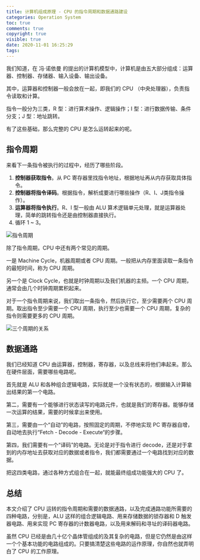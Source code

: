 ```yaml
---
title: 计算机组成原理 - CPU 的指令周期和数据通路建设
categories: Operation System
toc: true
comments: true
copyright: true
visible: true
date: 2020-11-01 16:25:29
tags:
---
```


我们知道，在 冯·诺依曼 的提出的计算机模型中，计算机是由五大部分组成：运算器、控制器、存储器、输入设备、输出设备。

其中，运算器和控制器一般会放在一起，即我们的 CPU （中央处理器），负责指令读取和计算。

指令一般分为三类，R 型：进行算术操作、逻辑操作；I 型：进行数据传输、条件分支；J 型：地址跳转。

有了这些基础，那么完整的 CPU 是怎么运转起来的呢。

<!--more-->

## 指令周期

来看下一条指令被执行的过程中，经历了哪些阶段。

1. **控制器获取指令**。从 PC 寄存器里找指令地址，根据地址再从内存获取具体指令。
2. **控制器将指令译码**。根据指令，解析成要进行哪些操作（R、I、J类指令操作）。
3. **运算器将指令执行**。R、I 型一般由 ALU 算术逻辑单元处理，就是运算器处理，简单的跳转指令还是由控制器直接执行。
4. 循环 1 ~ 3。

![指令周期](https://static001.geekbang.org/resource/image/18/a7/1840bead02cfbe5d8f70e2f0a7b962a7.jpg)

除了指令周期，CPU 中还有两个常见的周期。

一是 Machine Cycle，机器周期或者 CPU 周期。一般把从内存里面读取一条指令的最短时间，称为 CPU 周期。

另一个是 Clock Cycle，也就是时钟周期以及我们机器的主频。一个 CPU 周期，通常会由几个时钟周期累积起来。

对于一个指令周期来说，我们取出一条指令，然后执行它，至少需要两个 CPU 周期。取出指令至少需要一个 CPU 周期，执行至少也需要一个 CPU 周期，复杂的指令则需要更多的 CPU 周期。

![三个周期的关系](https://static001.geekbang.org/resource/image/1a/48/1a7d2d6cf7cb78a8f48775268f452e48.jpeg)


## 数据通路

我们已经知道 CPU 由运算器，控制器，寄存器，以及总线来将他们串起来。那么在硬件层面，需要哪些电路呢。

首先就是 ALU 和各种组合逻辑电路，实际就是一个没有状态的，根据输入计算输出结果的第一个电路。

第二，需要有一个能够进行状态读写的电路元件，也就是我们的寄存器。能够存储一次运算的结果，需要的时候拿出来使用。

第三，需要由一个“自动”的电路，按照固定的周期，不停地实现 PC 寄存器自增，自动地去执行“Fetch - Decode - Execute“的步骤。

第四，我们需要有一个“译码”的电路。无论是对于指令进行 decode，还是对于拿到的内存地址去获取对应的数据或者指令，我们都需要通过一个电路找到对应的数据。

把这四类电路，通过各种方式组合在一起，就能最终组成功能强大的 CPU 了。


## 总结

本文介绍了 CPU 运转的指令周期和需要的数据通路，以及完成通路功能所需要的四种电路，分别是，ALU 这样的组合逻辑电路、用来存储数据的锁存器和 D 触发器电路、用来实现 PC 寄存器的计数器电路，以及用来解码和寻址的译码器电路。

虽然 CPU 已经是由几十亿个晶体管组成的及其复杂的电路，但是它仍然是由这样一个个基本功能的电路组成的。只要搞清楚这些电路的运作原理，你自然也就弄明白了 CPU 的工作原理。







